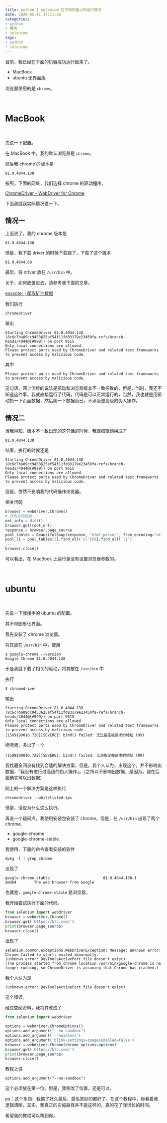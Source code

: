 ```yaml
---
title: python | selenium 在不同机器上的运行情况
date: 2020-05-11 17:11:28
categories:
- python
- 模块
- selenium
tags:
- python
- selenium
---
```

目前，我已经在下面的机器成功运行起来了。

- MacBook
- ubuntu 无界面版

浏览器使用的是 `chrome`。

<!-- more -->

<br/>

# MacBook

<br/>

先说一下配置。

在 MacBook 中，我的默认浏览器是 `chrome`。

然后我 chrome 的版本是

	81.0.4044.138

按照，下面的网址，我们选择 chrome 的驱动程序。

[ChromeDriver - WebDriver for Chrome](https://sites.google.com/a/chromium.org/chromedriver/downloads)

下面我就我实际情况说一下。

## 情况一

上面说了，我的 chrome 版本是

	81.0.4044.138

但是，我下载 driver 的时候下载错了，下载了这个版本

	81.0.4044.69

最后，将 driver 放在 `/usr/bin` 中。

关于，如何放置进去，请参考我下面的文章。

[eosvoter | 爬取矿池数据](https://benpaodewoniu.github.io/2020/05/08/eosvoter14/)

我们执行

	chromedriver

输出

	Starting ChromeDriver 81.0.4044.138 (8c6c7ba89cc9453625af54f11fd83179e23450fa-refs/branch-heads/4044@{#999}) on port 9515
	Only local connections are allowed.
	Please protect ports used by ChromeDriver and related test frameworks to prevent access by malicious code.

其中

	Please protect ports used by ChromeDriver and related test frameworks to prevent access by malicious code.

这句话，网上流传的说法是驱动和浏览器版本不一致导致的，但是，当时，我还不知道这件事，我就直接运行了代码，代码是可以正常运行的，当然，我也就是用驱动抓一下页面数据，然后爬一下数据而已，不涉及更高级的伪人操作。

## 情况二

当我得知，版本不一致出现的这句话的时候，我就把驱动换成了

	81.0.4044.138

结果，执行的时候还是

	Starting ChromeDriver 81.0.4044.138 (8c6c7ba89cc9453625af54f11fd83179e23450fa-refs/branch-heads/4044@{#999}) on port 9515
	Only local connections are allowed.
	Please protect ports used by ChromeDriver and related test frameworks to prevent access by malicious code.

但是，依然不影响我的代码操作浏览器。

相关代码

```python
browser = webdriver.Chrome()
# 获取全网数据
net_info = dict()
browser.get(root_url)
response = browser.page_source
pool_tables = BeautifulSoup(response, "html.parser", from_encoding="utf-8").find_all('div', class_="panel-body")
pool_li = pool_tables[2].find_all('ul')[0].find_all('li')
...
browser.close()
```

可以看出，在 MacBook 上运行是没有设置浏览器参数的。

<br/>

# ubuntu

<br/>

先说一下我接手的 ubuntu 的配置。

其不带图形化界面。

我先安装了 chrome 浏览器。

将其放在 `/usr/bin` 中，使用

	$ google-chrome --version
	Google Chrome 81.0.4044.138 

于是我就下载了相关的驱动，将其放在 `/usr/bin` 中

执行

	$ chromedriver

输出

	Starting ChromeDriver 81.0.4044.138 (8c6c7ba89cc9453625af54f11fd83179e23450fa-refs/branch-heads/4044@{#999}) on port 9515
	Only local connections are allowed.
	Please protect ports used by ChromeDriver and related test frameworks to prevent access by malicious code.
	[1589190010.728][SEVERE]: bind() failed: 无法指定被请求的地址 (99)

呃呃呃，多出了一个

	[1589190010.728][SEVERE]: bind() failed: 无法指定被请求的地址 (99)

我找遍全网没有找到合适的解决方案，但是，我个人认为，出现这个，并不影响出数据，「我没有进行过高级的伪人操作」。（之所以不影响出数据，是因为，我在后面确实可以出数据）

网上的一个解决方案是这样执行

	chromedriver --whitelisted-ips

但是，没说为什么这么执行。

再说一个疑问点，我使用安装包安装了 chrome，但是，在 `/usr/bin` 出现了两个 chrome.

- google-chrome
- google-chrome-stable

我使用，下面的命令查看安装的软件

	dpkg -l | grep chrome

出现了

	google-chrome-stable                        81.0.4044.138-1                              amd64        The web browser from Google

也就是，`google-chrome-stable` 是浏览器。

我开始尝试执行下面的代码。

```python
from selenium import webdriver
browser = webdriver.Chrome()
browser.get('https://btc.com/')
print(browser.page_source)
browser.close()
```

出现了

	selenium.common.exceptions.WebDriverException: Message: unknown error: Chrome failed to start: exited abnormally.
	(unknown error: DevToolsActivePort file doesn't exist)
	(The process started from chrome location /usr/bin/google-chrome is no longer running, so ChromeDriver is assuming that Chrome has crashed.)

我个人认为是

	(unknown error: DevToolsActivePort file doesn't exist)

这个错误。

经过查阅资料，我将其改成了

```python
from selenium import webdriver

options = webdriver.ChromeOptions()
options.add_argument("--no-sandbox")
options.add_argument('--headless')
options.add_argument('blink-settings=imagesEnabled=false')
browser = webdriver.Chrome(chrome_options=options)
browser.get('https://btc.com/')
print(browser.page_source)
browser.close()
```

教程上说

	options.add_argument("--no-sandbox")

这个必须放在第一位。但是，我修改了位置，还是可以。

ps：这个东西，我搞了好久最后，莫名其妙的都好了。在这个教程中，你看着我逻辑清晰，其实，我真正的实施路径并不是这样的，真的花了我很长的时间。

希望我的教程可以帮到你。

